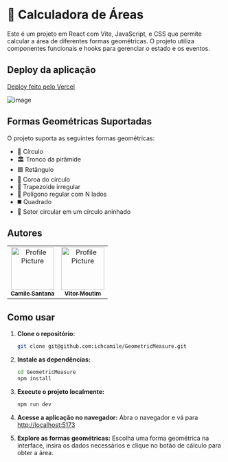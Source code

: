 # 🧮 Calculadora de Áreas
Este é um projeto em React com Vite, JavaScript, e CSS que permite calcular a área de diferentes formas geométricas. O projeto utiliza componentes funcionais e hooks para gerenciar o estado e os eventos.

## Deploy da aplicação

[Deploy feito pelo Vercel](https://formas-geometricas.vercel.app/)

![image](https://github.com/moutim/formasGeometricas/assets/88093439/60462a49-a39a-4f53-935c-21225d290b22)

## Formas Geométricas Suportadas

O projeto suporta as seguintes formas geométricas:
* 🔄 Círculo
* 🏛 Tronco da pirâmide
* 🟦 Retângulo
* 👑 Coroa do círculo
* 🔄 Trapezoide irregular
* 📐 Polígono regular com N lados
* ◼️ Quadrado
* 🎡 Setor circular em um círculo aninhado

## Autores

<table>
  <tr>
    <td align="center">
      <a href="#">
        <img src="https://avatars.githubusercontent.com/u/84331711?v=4" width="100px;" alt="Profile Picture"/><br>
        <sub>
          <b>Camile Santana</b>
        </sub>
      </a>
    </td>
    <td align="center">
      <a href="#">
        <img src="https://avatars.githubusercontent.com/u/88093439?v=4" width="100px;" alt="Profile Picture"/><br>
        <sub>
          <b>Vitor Moutim</b>
        </sub>
      </a>
    </td>
  </tr>
</table>

## Como usar

1. **Clone o repositório:**
   ```bash
   git clone git@github.com:ichcamile/GeometricMeasure.git
   ```

2. **Instale as dependências:**
   ```bash
   cd GeometricMeasure
   npm install
   ```

3. **Execute o projeto localmente:**
   ```bash
   npm run dev
   ```

4. **Acesse a aplicação no navegador:**
   Abra o navegador e vá para [http://localhost:5173](http://localhost:5173)

5. **Explore as formas geométricas:**
   Escolha uma forma geométrica na interface, insira os dados necessários e clique no botão de cálculo para obter a área.
